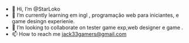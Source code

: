 - 👋 Hi, I’m @StarLoko
- 🌱 I’m currently learning  em  ingl , programação web para iniciantes, e game desingn experienie.
- 💞️ I’m looking to collaborate on tester game exp,web designer e game .
- 📫 How to reach me  jack33gamers@gmail.com
<!---
StarLoko/StarLoko is a ✨ special ✨ repository because its `README.md` (this file) appears on your GitHub profile.
You can click the Preview link to take a look at your changes.
--->
